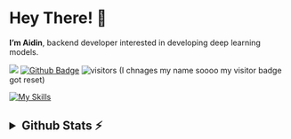 <h1 align="left">Hey There! 👋</h1>

**I’m Aidin**, backend developer interested in developing deep learning models.

![](https://hit.yhype.me/github/profile?user_id=108932477)
[![Github Badge](https://img.shields.io/badge/-Github-232323?style=flat-square&logo=Github&logoColor=white&link=https://space.bilibili.com/7708412)](https://github.com/AidinHamedi/AidinHamedi)
![visitors](https://visitor-badge.laobi.icu/badge?page_id=AidinHamedi) (I chnages my name soooo my visitor badge got reset)

[![My Skills](https://skillicons.dev/icons?i=github,githubactions,git,c,cpp,cs,rust,python,javascript,html,css,md,fastapi,tensorflow,pytorch,anaconda,opencv,arduino,raspberrypi,bash,powershell,idea,pycharm,vscode,visualstudio,linux,windows,ubuntu,debian,regex,unity&theme=dark&perline=12)](https://skillicons.dev)

<h2><details>
  <summary>Github Stats ⚡</summary>
  <img src="https://github-readme-streak-stats.herokuapp.com/?user=AidinHamedi&theme=tokyonight" alt="⚠️Currently the strake card is down"/>
  
  ![Aydin's GitHub stats](https://github-readme-stats.vercel.app/api?username=AidinHamedi\&theme=tokyonight&include_all_commits=false)
  
  [![Top Langs](https://github-readme-stats.vercel.app/api/top-langs/?username=AidinHamedi&layout=donut&theme=tokyonight)](https://github.com/anuraghazra/github-readme-stats)
  
  <img src="https://github-profile-summary-cards.vercel.app/api/cards/profile-details?username=AidinHamedi&theme=tokyonight" alt=""/>
  
  <img src="https://github-readme-activity-graph.vercel.app/graph?username=AidinHamedi&theme=tokyo-night" alt=""/>
  
  #### My main repositories:
  
  [![Pneumonia-Detection-Ai](https://github-readme-stats.vercel.app/api/pin/?username=AidinHamedi&repo=Pneumonia-Detection-Ai&theme=tokyonight)](https://github.com/AidinHamedi/Pneumonia-Detection-Ai)
  [![Pytorch-Garbage-Classification-V2](https://github-readme-stats.vercel.app/api/pin/?username=AidinHamedi&repo=Pytorch-Garbage-Classification-V2&theme=tokyonight)](https://github.com/AidinHamedi/Pytorch-Garbage-Classification-V2)

  [![PyTorch-Project-Template](https://github-readme-stats.vercel.app/api/pin/?username=AidinHamedi&repo=PyTorch-Project-Template&theme=tokyonight)](https://github.com/AidinHamedi/PyTorch-Project-Template)
  [![Pytorch-Garbage-Classification](https://github-readme-stats.vercel.app/api/pin/?username=AidinHamedi&repo=Pytorch-Garbage-Classification&theme=tokyonight)](https://github.com/AidinHamedi/Pytorch-Garbage-Classification)
  
  <a href="#"><img width=100% src="https://capsule-render.vercel.app/api?type=waving&color=5f59d4&height=180&section=footer"/></a>
  
</details></h2>
